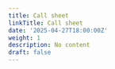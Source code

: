 ```yaml
---
title: Call sheet
linkTitle: Call sheet
date: '2025-04-27T18:00:00Z'
weight: 1
description: No content
draft: false
---
```



